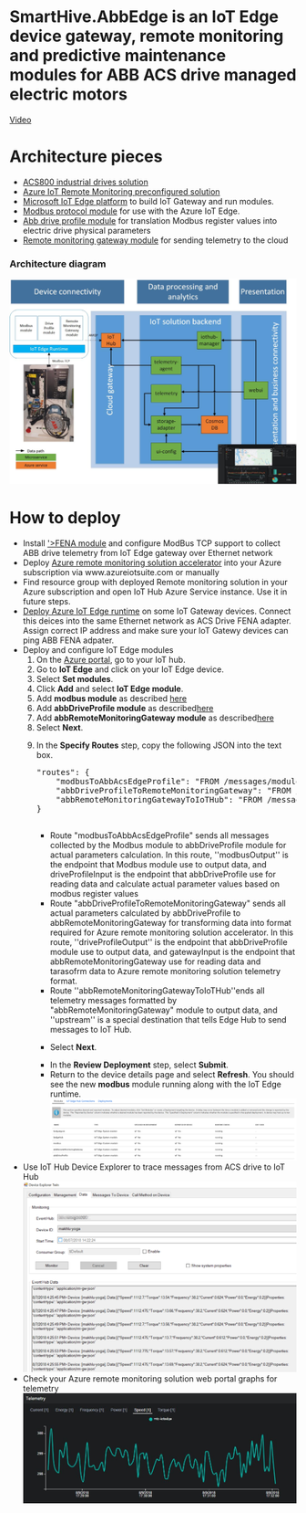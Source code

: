 # SmartHive.AbbEdge is an IoT Edge device gateway, remote monitoring and predictive maintenance modules for ABB ACS drive managed electric motors 
<a href='https://youtu.be/Se2Y26gVw-8'>Video</a>
<h1>Architecture pieces</h1>
<ul>
<li><a href='https://new.abb.com/drives/low-voltage-ac/industrial-drives/industrial-acs800-series'>ACS800 industrial drives solution</a></li>
<li><a href='https://github.com/Azure/azure-iot-remote-monitoring'>Azure IoT Remote Monitoring preconfigured solution</a></li>
<li><a href="https://github.com/Azure/iotedge">Microsoft IoT Edge platform</a> to build IoT Gateway and run modules.</li>
<li><a href="https://github.com/Azure/iot-edge-modbus">Modbus protocol module</a> for use with the Azure IoT Edge.</li>
<li><a href="https://github.com/MaxKhlupnov/SmartHive.AbbEdge/tree/master/AbbEdge/modules/abbDriveProfile">Abb drive profile module</a> for translation Modbus register values into electric drive physical parameters</li>
<li><a href="https://github.com/MaxKhlupnov/SmartHive.AbbEdge/tree/master/AbbEdge/modules/abbRemoteMonitoringGateway">Remote monitoring gateway module</a> for sending telemetry to the cloud</li>
</ul>
<h3>Architecture diagram</h3>
<img src="https://github.com/MaxKhlupnov/SmartHive.AbbEdge/blob/master/Docs/Images/Architecture.jpg?raw=true"/>
<h1>How to deploy</h1>
<ul>
<li>Install <a href='http://search.abb.com/library/Download.aspx?DocumentID=3AUA0000093568&LanguageCode=en&DocumentPartId=1&Action=LaunchDirect'>'>FENA module</a> and configure ModBus TCP support to collect ABB drive telemetry from IoT Edge gateway over Ethernet network</li>
<li>Deploy <a href='https://docs.microsoft.com/en-us/azure/iot-accelerators/iot-accelerators-remote-monitoring-sample-walkthrough'>Azure remote monitoring solution accelerator</a> into your Azure subscription via www.azureiotsuite.com or manually</li>
<li>Find resource group with deployed Remote monitoring solution in your Azure subscription and open IoT Hub Azure Service instance. Use it in future steps.</li>
<li><a href='https://docs.microsoft.com/en-us/azure/iot-edge/'>Deploy Azure IoT Edge runtime</a> on some IoT Gateway devices. Connect this deices into the same Ethernet network as ACS Drive FENA adapter. Assign correct IP address and make sure your IoT Gatewy devices can ping ABB FENA adpater.</li>
  <li>Deploy and configure IoT Edge modules
   <ol>
		<li>On the <a href="https://portal.azure.com/">Azure portal</a>, go to your IoT hub.</li>
		<li>Go to <strong>IoT Edge</strong> and click on your IoT Edge device.</li>
		<li>Select <strong>Set modules</strong>.</li>
		<li>Click <strong>Add</strong> and select <strong>IoT Edge module</strong>.</li>
		<li>Add <strong>modbus module</strong> as described <a href="https://github.com/MaxKhlupnov/SmartHive.AbbEdge/blob/master/Docs/Modbus-module-configuration.md">here</a></li>
		<li>Add <strong>abbDriveProfile module</strong> as described<a href="https://github.com/MaxKhlupnov/SmartHive.AbbEdge/blob/master/Docs/abbDriveProfile-module-configuration.md">here</a></li>		
		<li>Add <strong>abbRemoteMonitoringGateway module</strong> as described<a href="https://github.com/MaxKhlupnov/SmartHive.AbbEdge/blob/master/Docs/abbRemoteMonitoringGateway.md">here</a></li>
		<li>Select <strong>Next</strong>.</li>
		<li><p>In the <strong>Specify Routes</strong> step, copy the following JSON into the text box. </p>
		<pre>
"routes": {
	"modbusToAbbAcsEdgeProfile": "FROM /messages/modules/modbus/outputs/modbusOutput INTO BrokeredEndpoint(\"/modules/abbDriveProfile/inputs/driveProfileInput\")",
	"abbDriveProfileToRemoteMonitoringGateway": "FROM /messages/modules/abbDriveProfile/outputs/driveProfileOutput INTO BrokeredEndpoint(\"/modules/abbRemoteMonitoringGateway/inputs/gatewayInput\")",          
	"abbRemoteMonitoringGatewayToIoTHub": "FROM /messages/modules/abbRemoteMonitoringGateway/outputs/* INTO $upstream"
}
		</pre>
		<ul>
			<li>Route "modbusToAbbAcsEdgeProfile" sends all messages collected by the Modbus module to abbDriveProfile module for actual  parameters calculation. 
			In this route, ''modbusOutput'' is the endpoint that Modbus module use to output data, and driveProfileInput is the endpoint that abbDriveProfile use for reading data
			and calculate actual parameter values based on modbus register values</li>
			<li>Route "abbDriveProfileToRemoteMonitoringGateway" sends all actual parameters calculated by abbDriveProfile to abbRemoteMonitoringGateway for transforming data into format required for Azure remote monitoring solution accelerator.
			In this route, ''driveProfileOutput'' is the endpoint that abbDriveProfile module use to output data, and gatewayInput is the endpoint that abbRemoteMonitoringGateway use for reading data
			and tarasofrm data to Azure remote monitoring solution telemetry format.</li>
			<li>Route ''abbRemoteMonitoringGatewayToIoTHub''ends all telemetry messages formatted by "abbRemoteMonitoringGateway" module to output data, and ''upstream'' is a 
				special destination that tells Edge Hub to send messages to IoT Hub. </p> 
			</li>			
			<li><p>Select <strong>Next</strong>.</li>
			<li>In the <strong>Review Deployment</strong> step, select <strong>Submit</strong>. </li>
			<li>Return to the device details page and select <strong>Refresh</strong>. You should see the new <strong>modbus</strong> module running along with the IoT Edge runtime.</li>
			<img src="https://github.com/MaxKhlupnov/SmartHive.AbbEdge/blob/master/Docs/Images/EdgeModulesPicture.PNG?raw=true"/>
		</ul> 
	</ol>
	</li>
	<li>Use IoT Hub Device Explorer to trace messages from ACS drive to IoT Hub<br/>
	<img src='https://github.com/MaxKhlupnov/SmartHive.AbbEdge/blob/master/Docs/Images/DeviceExplorer.png?raw=true'/></li>
	<li>Check your Azure remote monitoring solution web portal graphs for telemetry<br>
	<img src="https://github.com/MaxKhlupnov/SmartHive.AbbEdge/blob/master/Docs/Images/RemoteMonitoring.jpg?raw=true">
	</li>
</ul>
